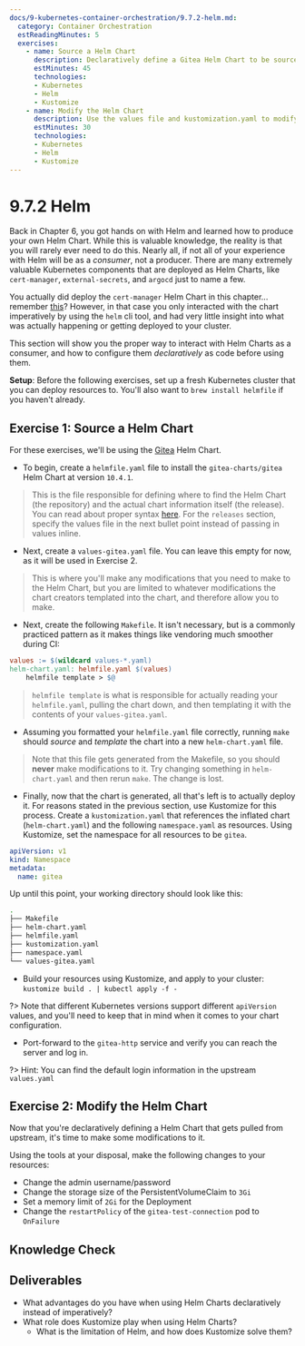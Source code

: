 ```yaml
---
docs/9-kubernetes-container-orchestration/9.7.2-helm.md:
  category: Container Orchestration
  estReadingMinutes: 5
  exercises:
    - name: Source a Helm Chart
      description: Declaratively define a Gitea Helm Chart to be sourced and templated locally. Deploy it to a cluster, port-forward to its server and log in.
      estMinutes: 45
      technologies:
      - Kubernetes
      - Helm
      - Kustomize
    - name: Modify the Helm Chart
      description: Use the values file and kustomization.yaml to modify the Helm Chart.
      estMinutes: 30
      technologies:
      - Kubernetes
      - Helm
      - Kustomize
---
```


# 9.7.2 Helm

Back in Chapter 6, you got hands on with Helm and learned how to produce your own Helm Chart. While this is valuable knowledge, the reality is that you will rarely ever need to do this. Nearly all, if not all of your experience with Helm will be as a *consumer*, not a producer. There are many extremely valuable Kubernetes components that are deployed as Helm Charts, like `cert-manager`, `external-secrets`, and `argocd` just to name a few.

You actually did deploy the `cert-manager` Helm Chart in this chapter... remember [this](9-kubernetes-container-orchestration/9.6-webhooks.md#setup)? However, in that case you only interacted with the chart imperatively by using the `helm` cli tool, and had very little insight into what was actually happening or getting deployed to your cluster.

This section will show you the proper way to interact with Helm Charts as a consumer, and how to configure them *declaratively* as code before using them.

**Setup**: Before the following exercises, set up a fresh Kubernetes cluster that you can deploy resources to. You'll also want to `brew install helmfile` if you haven't already.

## Exercise 1: Source a Helm Chart

For these exercises, we'll be using the [Gitea](https://about.gitea.com/) Helm Chart.

* To begin, create a `helmfile.yaml` file to install the `gitea-charts/gitea` Helm Chart at version `10.4.1`.
> This is the file responsible for defining where to find the Helm Chart (the repository) and the actual chart information itself (the release).
> You can read about proper syntax [here](https://helmfile.readthedocs.io/en/latest/). For the `releases` section, specify the values file in the next bullet point instead of passing in values inline.

* Next, create a `values-gitea.yaml` file. You can leave this empty for now, as it will be used in Exercise 2.
> This is where you'll make any modifications that you need to make to the Helm Chart, but you are limited to whatever modifications the chart creators templated into the chart, and therefore allow you to make.

* Next, create the following `Makefile`. It isn't necessary, but is a commonly practiced pattern as it makes things like vendoring much smoother during CI:
```makefile
values := $(wildcard values-*.yaml)
helm-chart.yaml: helmfile.yaml $(values)
    helmfile template > $@
```
> `helmfile template` is what is responsible for actually reading your `helmfile.yaml`, pulling the chart down, and then templating it with the contents of your `values-gitea.yaml`.

* Assuming you formatted your `helmfile.yaml` file correctly, running `make` should *source* and *template* the chart into a new `helm-chart.yaml` file.
> Note that this file gets generated from the Makefile, so you should **never** make modifications to it. Try changing something in `helm-chart.yaml` and then rerun `make`. The change is lost.

* Finally, now that the chart is generated, all that's left is to actually deploy it. For reasons stated in the previous section, use Kustomize for this process. Create a `kustomization.yaml` that references the inflated chart (`helm-chart.yaml`) and the following `namespace.yaml` as resources. Using Kustomize, set the namespace for all resources to be `gitea`.
```yaml
apiVersion: v1
kind: Namespace
metadata:
  name: gitea
```

Up until this point, your working directory should look like this:
```bash
.
├── Makefile
├── helm-chart.yaml
├── helmfile.yaml
├── kustomization.yaml
├── namespace.yaml
└── values-gitea.yaml
```

* Build your resources using Kustomize, and apply to your cluster:
`kustomize build . | kubectl apply -f -`

?> Note that different Kubernetes versions support different `apiVersion` values, and you'll need to keep that in mind when it comes to your chart configuration.

* Port-forward to the `gitea-http` service and verify you can reach the server and log in.

?> Hint: You can find the default login information in the upstream `values.yaml`

## Exercise 2: Modify the Helm Chart

Now that you're declaratively defining a Helm Chart that gets pulled from upstream, it's time to make some modifications to it.

Using the tools at your disposal, make the following changes to your resources:

* Change the admin username/password
* Change the storage size of the PersistentVolumeClaim to `3Gi`
* Set a memory limit of `2Gi` for the Deployment
* Change the `restartPolicy` of the `gitea-test-connection` pod to `OnFailure`

## Knowledge Check

<div class="quizdown">
  <div id="chapter-9/9.7.2/helm-quiz.js"></div>
</div>

## Deliverables

* What advantages do you have when using Helm Charts declaratively instead of imperatively?
* What role does Kustomize play when using Helm Charts?
  * What is the limitation of Helm, and how does Kustomize solve them?
